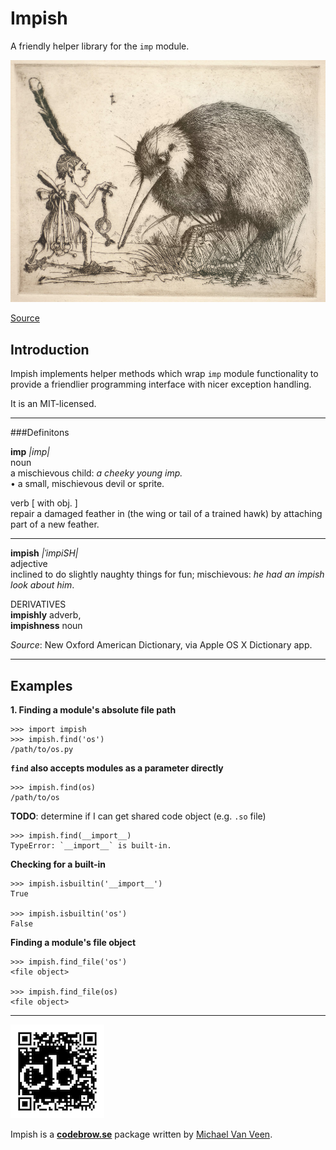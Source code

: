 # Impish

A friendly helper library for the `imp` module.

![](imp.jpg)

[Source](http://49.50.242.36/images/zoom/1971-1980/1973_7_83.jpg)


## Introduction

Impish implements helper methods which wrap `imp` module functionality to provide a friendlier programming interface with nicer exception handling.  

It is an MIT-licensed.

----

###Definitons

**imp** *|imp|*  
noun  
a mischievous child: *a cheeky young imp.*  
• a small, mischievous devil or sprite.  

verb [ with obj. ]  
repair a damaged feather in (the wing or tail   of a trained hawk) by attaching part of a new feather.

----

**impish** *|ˈimpiSH|*   
adjective  
inclined to do slightly naughty things for fun; mischievous: *he had an impish look about him*.

DERIVATIVES  
**impishly** adverb,  
**impishness** noun  

*Source*: New Oxford American Dictionary, via Apple OS X Dictionary app.

----

## Examples

**1. Finding a module's absolute file path**

    >>> import impish
    >>> impish.find('os')
    /path/to/os.py

**`find` also accepts modules as a parameter directly**

    >>> impish.find(os)
    /path/to/os
    
**TODO**: determine if I can get shared code object (e.g. `.so` file)
    
    >>> impish.find(__import__)
    TypeError: `__import__` is built-in.

**Checking for a built-in**

	>>> impish.isbuiltin('__import__')
	True
	
	>>> impish.isbuiltin('os')
	False

**Finding a module's file object**

	>>> impish.find_file('os')
	<file object>
	
	>>> impish.find_file(os)
	<file object>

----

![](cb_qr.png)
  
Impish is a **[codebrow.se](http://codebrow.se)** package written by [Michael Van Veen](http://github.com/mvanveen).
